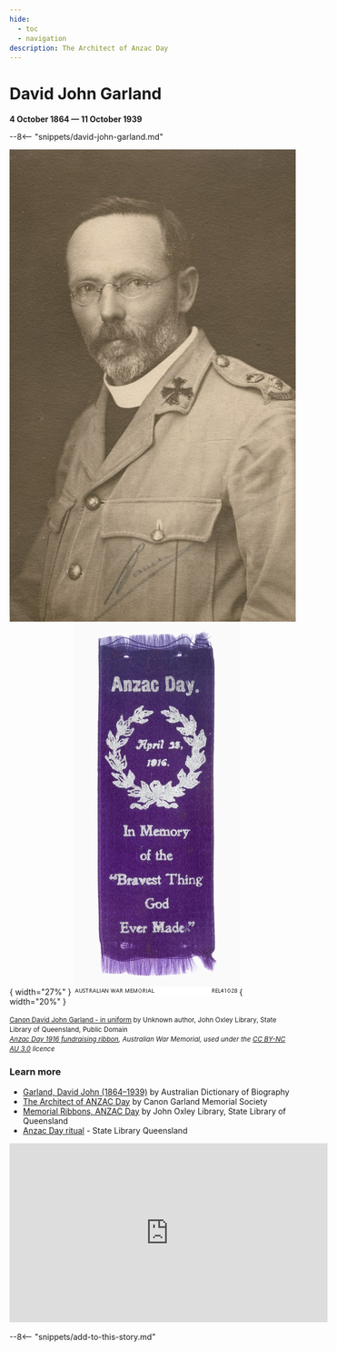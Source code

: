 ```yaml
---
hide:
  - toc
  - navigation
description: The Architect of Anzac Day  
---
```


# David John Garland 

**4 October 1864 — 11 October 1939**

--8<-- "snippets/david-john-garland.md"

![Canon David John Garland in uniform](../assets/david-john-garland.jpg){ width="27%" } ![Anzac Day 1916 fundraising ribbon](../assets/anzac-day-ribbon-1916.jpg){ width="20%" }

<small>[Canon David John Garland - in uniform](https://commons.wikimedia.org/w/index.php?curid=47014045) by Unknown author, John Oxley Library, State Library of Queensland, Public Domain</small>*<br>
<small>[Anzac Day 1916 fundraising ribbon](https://www.awm.gov.au/collection/C1244262), Australian War Memorial, used under the [CC BY-NC AU 3.0](https://creativecommons.org/licenses/by-nc/3.0/au/) licence</small>*


 
### Learn more

- [Garland, David John (1864–1939)](https://adb.anu.edu.au/biography/garland-david-john-6278) by Australian Dictionary of Biography
- [The Architect of ANZAC Day](https://garlandmemorial.com/about-garland/) by Canon Garland Memorial Society
- [Memorial Ribbons, ANZAC Day](https://www.slq.qld.gov.au/blog/memorial-ribbons-anzac-day) by John Oxley Library, State Library of Queensland
- [Anzac Day ritual](https://www.anzacsquare.qld.gov.au/stories/anzac-day-ritual-0) - State Library Queensland

<iframe width="560" height="315" src="https://www.youtube.com/embed/5yyTjotxG4c" title="Canon Garland’s Memorial digital story, 2017" frameborder="0" allow="accelerometer; autoplay; clipboard-write; encrypted-media; gyroscope; picture-in-picture"></iframe>


--8<-- "snippets/add-to-this-story.md"